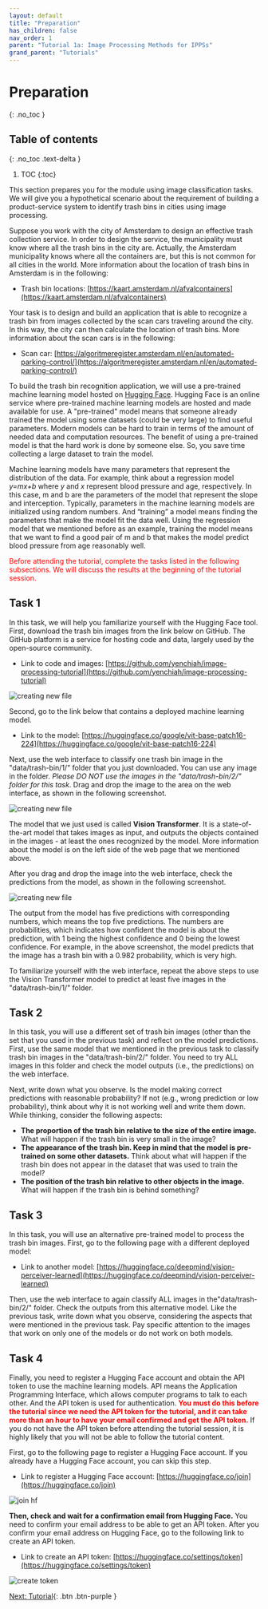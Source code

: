 ```yaml
---
layout: default
title: "Preparation"
has_children: false
nav_order: 1
parent: "Tutorial 1a: Image Processing Methods for IPPSs"
grand_parent: "Tutorials"
---
```

# Preparation
{: .no_toc }

## Table of contents
{: .no_toc .text-delta }

1. TOC
{:toc}

This section prepares you for the module using image classification tasks. We will give you a hypothetical scenario about the requirement of building a product-service system to identify trash bins in cities using image processing.

Suppose you work with the city of Amsterdam to design an effective trash collection service. In order to design the service, the municipality must know where all the trash bins in the city are. Actually, the Amsterdam municipality knows where all the containers are, but this is not common for all cities in the world. More information about the location of trash bins in Amsterdam is in the following:

 - Trash bin locations: [https://kaart.amsterdam.nl/afvalcontainers](https://kaart.amsterdam.nl/afvalcontainers)

Your task is to design and build an application that is able to recognize a trash bin from images collected by the scan cars traveling around the city. In this way, the city can then calculate the location of trash bins. More information about the scan cars is in the following:

 - Scan car: [https://algoritmeregister.amsterdam.nl/en/automated-parking-control/](https://algoritmeregister.amsterdam.nl/en/automated-parking-control/)

To build the trash bin recognition application, we will use a pre-trained machine learning model hosted on [Hugging Face](https://huggingface.co). Hugging Face is an online service where pre-trained machine learning models are hosted and made available for use. A "pre-trained" model means that someone already trained the model using some datasets (could be very large) to find useful parameters. Modern models can be hard to train in terms of the amount of needed data and computation resources. The benefit of using a pre-trained model is that the hard work is done by someone else. So, you save time collecting a large dataset to train the model.

Machine learning models have many parameters that represent the distribution of the data. For example, think about a regression model *y=mx+b* where *y* and *x* represent blood pressure and age, respectively. In this case, m and b are the parameters of the model that represent the slope and interception. Typically, parameters in the machine learning models are initialized using random numbers. And “training” a model means finding the parameters that make the model fit the data well. Using the regression model that we mentioned before as an example, training the model means that we want to find a good pair of m and b that makes the model predict blood pressure from age reasonably well.

<p style="color:red">
Before attending the tutorial, complete the tasks listed in the following subsections. We will discuss the results at the beginning of the tutorial session.</p>

## Task 1

In this task, we will help you familiarize yourself with the Hugging Face tool. First, download the trash bin images from the link below on GitHub. The GitHub platform is a service for hosting code and data, largely used by the open-source community.

 - Link to code and images: [https://github.com/yenchiah/image-processing-tutorial](https://github.com/yenchiah/image-processing-tutorial)

![creating new file]({{site.baseurl}}/assets/images/image7.png)

Second, go to the link below that contains a deployed machine learning model.

 - Link to the model: [https://huggingface.co/google/vit-base-patch16-224](https://huggingface.co/google/vit-base-patch16-224)

Next, use the web interface to classify one trash bin image in the "data/trash-bin/1/" folder that you just downloaded. You can use any image in the folder. *Please DO NOT use the images in the "data/trash-bin/2/" folder for this task*. Drag and drop the image to the area on the web interface, as shown in the following screenshot.

![creating new file]({{site.baseurl}}/assets/images/image16.png)

The model that we just used is called **Vision Transformer**. It is a state-of-the-art model that takes images as input, and outputs the objects contained in the images - at least the ones recognized by the model. More information about the model is on the left side of the web page that we mentioned above.

After you drag and drop the image into the web interface, check the predictions from the model, as shown in the following screenshot.

![creating new file]({{site.baseurl}}/assets/images/image10.png)

The output from the model has five predictions with corresponding numbers, which means the top five predictions. The numbers are probabilities, which indicates how confident the model is about the prediction, with 1 being the highest confidence and 0 being the lowest confidence. For example, in the above screenshot, the model predicts that the image has a trash bin with a 0.982 probability, which is very high.

To familiarize yourself with the web interface, repeat the above steps to use the Vision Transformer model to predict at least five images in the "data/trash-bin/1/" folder.

## Task 2  

In this task, you will use a different set of trash bin images (other than the set that you used in the previous task) and reflect on the model predictions. First, use the same model that we mentioned in the previous task to classify trash bin images in the "data/trash-bin/2/" folder. You need to try ALL images in this folder and check the model outputs (i.e., the predictions) on the web interface.

Next, write down what you observe. Is the model making correct predictions with reasonable probability? If not (e.g., wrong prediction or low probability), think about why it is not working well and write them down. While thinking, consider the following aspects:

 - **The proportion of the trash bin relative to the size of the entire image.** What will happen if the trash bin is very small in the image?
 - **The appearance of the trash bin. Keep in mind that the model is pre-trained on some other datasets.** Think about what will happen if the trash bin does not appear in the dataset that was used to train the model?
 - **The position of the trash bin relative to other objects in the image.** What will happen if the trash bin is behind something?

## Task 3

In this task, you will use an alternative pre-trained model to process the trash bin images. First, go to the following page with a different deployed model:

 - Link to another model: [https://huggingface.co/deepmind/vision-perceiver-learned](https://huggingface.co/deepmind/vision-perceiver-learned)

Then, use the web interface to again classify ALL images in the"data/trash-bin/2/" folder. Check the outputs from this alternative model. Like the previous task, write down what you observe, considering the aspects that were mentioned in the previous task. Pay specific attention to the images that work on only one of the models or do not work on both models.

## Task 4

Finally, you need to register a Hugging Face account and obtain the API token to use the machine learning models. API means the Application Programming Interface, which allows computer programs to talk to each other. And the API token is used for authentication. <span style="color:red"> **You must do this before the tutorial since we need the API token for the tutorial, and it can take more than an hour to have your email confirmed and get the API token.**</span> If you do not have the API token before attending the tutorial session, it is highly likely that you will not be able to follow the tutorial content.

First, go to the following page to register a Hugging Face account. If you already have a Hugging Face account, you can skip this step.

 - Link to register a Hugging Face account: [https://huggingface.co/join](https://huggingface.co/join)

![join hf]({{site.baseurl}}/assets/images/join_hf.png)

**Then, check and wait for a confirmation email from Hugging Face.** You need to confirm your email address to be able to get an API token. After you confirm your email address on Hugging Face, go to the following link to create an API token.

 - Link to create an API token: [https://huggingface.co/settings/token](https://huggingface.co/settings/token)

 ![create token]({{site.baseurl}}/assets/images/image27.png)

[Next: Tutorial]({{site.baseurl}}/tutorials/image-processing-methods/tutorial){: .btn .btn-purple }